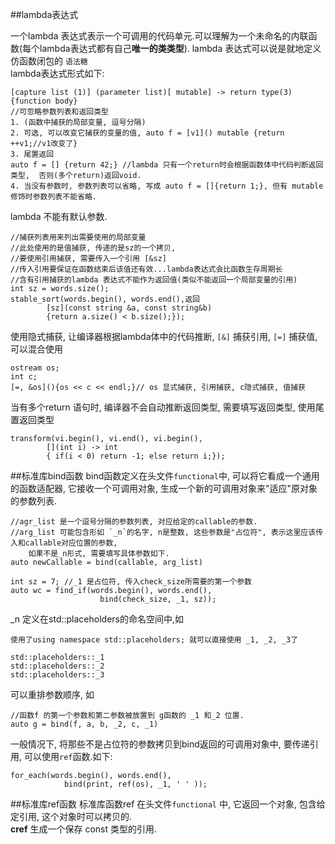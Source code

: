 ##lambda表达式

一个lambda 表达式表示一个可调用的代码单元.可以理解为一个未命名的内联函数(每个lambda表达式都有自己**唯一的类类型**). lambda 表达式可以说是就地定义仿函数闭包的 `语法糖`  
lambda表达式形式如下:
		
	[capture list (1)] (parameter list)[ mutable] -> return type(3) {function body}
	//可忽略参数列表和返回类型
	1. (函数中捕获的局部变量, 逗号分隔)
	2. 可选, 可以改变它捕获的变量的值, auto f = [v1]() mutable {return ++v1;//v1改变了}
	3. 尾置返回
	auto f = [] {return 42;} //lambda 只有一个return时会根据函数体中代码判断返回类型,  否则(多个return)返回void.
	4. 当没有参数时, 参数列表可以省略, 写成 auto f = []{return 1;}, 但有 mutable修饰时参数列表不能省略.

lambda 不能有默认参数.

	//捕获列表用来列出需要使用的局部变量
	//此处使用的是值捕获, 传递的是sz的一个拷贝, 
	//要使用引用捕获, 需要传入一个引用 [&sz]
	//传入引用要保证在函数结束后该值还有效...lambda表达式会比函数生存周期长 
	//含有引用捕获的lambda 表达式不能作为返回值(类似不能返回一个局部变量的引用)
	int sz = words.size();  
	stable_sort(words.begin(), words.end(),返回
			[sz](const string &a, const string&b)
			{return a.size() < b.size();});

使用隐式捕获, 让编译器根据lambda体中的代码推断, `[&]` 捕获引用, `[=]` 捕获值, 可以混合使用

	ostream os;
	int c;
	[=, &os](){os << c << endl;}// os 显式捕获, 引用捕获, c隐式捕获, 值捕获

当有多个return 语句时, 编译器不会自动推断返回类型, 需要填写返回类型, 使用尾置返回类型

	transform(vi.begin(), vi.end(), vi.begin(),
			[](int i) -> int
			{ if(i < 0) return -1; else return i;});

##标准库bind函数
bind函数定义在头文件`functional`中, 可以将它看成一个通用的函数适配器, 它接收一个可调用对象, 生成一个新的可调用对象来"适应"原对象的参数列表.

	//agr_list 是一个逗号分隔的参数列表, 对应给定的callable的参数.
	//arg_list 可能包含形如 `_n`的名字, n是整数, 这些参数是"占位符", 表示这里应该传入和callable对应位置的参数,
		如果不是_n形式, 需要填写具体参数如下.
	auto newCallable = bind(callable, arg_list)
		
	int sz = 7; //_1 是占位符, 传入check_size所需要的第一个参数
	auto wc = find_if(words.begin(), words.end(),
						bind(check_size, _1, sz));

_n 定义在std::placeholders的命名空间中,如 

	使用了using namespace std::placeholders; 就可以直接使用 _1, _2, _3了
	
	std::placeholders::_1
	std::placeholders::_2
	std::placeholders::_3

可以重排参数顺序, 如

	//函数f 的第一个参数和第二参数被放置到 g函数的 _1 和_2 位置.
	auto g = bind(f, a, b, _2, c, _1)

一般情况下, 将那些不是占位符的参数拷贝到bind返回的可调用对象中, 要传递引用, 可以使用`ref`函数.如下:

	for_each(words.begin(), words.end(),
				bind(print, ref(os), _1, ' ' ));
##标准库ref函数 
标准库函数ref 在头文件`functional` 中,  它返回一个对象, 包含给定引用, 这个对象时可以拷贝的.  
**cref** 生成一个保存 const 类型的引用.
